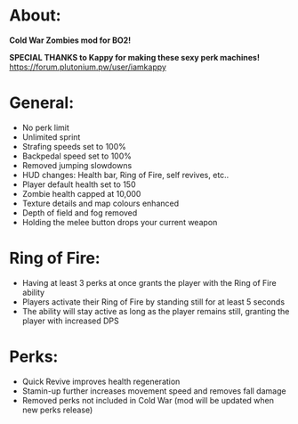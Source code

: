# About:

**Cold War Zombies mod for BO2!**

**SPECIAL THANKS to Kappy for making these sexy perk machines!**
https://forum.plutonium.pw/user/iamkappy

# General:
- No perk limit
- Unlimited sprint 
- Strafing speeds set to 100%
- Backpedal speed set to 100%
- Removed jumping slowdowns
- HUD changes: Health bar, Ring of Fire, self revives, etc..
- Player default health set to 150
- Zombie health capped at 10,000
- Texture details and map colours enhanced
- Depth of field and fog removed
- Holding the melee button drops your current weapon

# Ring of Fire:
- Having at least 3 perks at once grants the player with the Ring of Fire ability
- Players activate their Ring of Fire by standing still for at least 5 seconds
- The ability will stay active as long as the player remains still, granting the player with increased DPS

# Perks:
- Quick Revive improves health regeneration
- Stamin-up further increases movement speed and removes fall damage
- Removed perks not included in Cold War (mod will be updated when new perks release)
